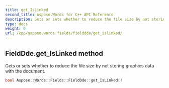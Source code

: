 ```yaml
---
title: get_IsLinked
second_title: Aspose.Words for C++ API Reference
description: Gets or sets whether to reduce the file size by not storing graphics data with the document. 
type: docs
weight: 0
url: /cpp/aspose.words.fields/fielddde/get_islinked/
---
```

## FieldDde.get_IsLinked method


Gets or sets whether to reduce the file size by not storing graphics data with the document.

```cpp
bool Aspose::Words::Fields::FieldDde::get_IsLinked()
```

